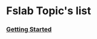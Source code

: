 # Fslab Topic's list

### [Getting Started](https://fslab.org/content/tutorials/001_getting-started.html)

